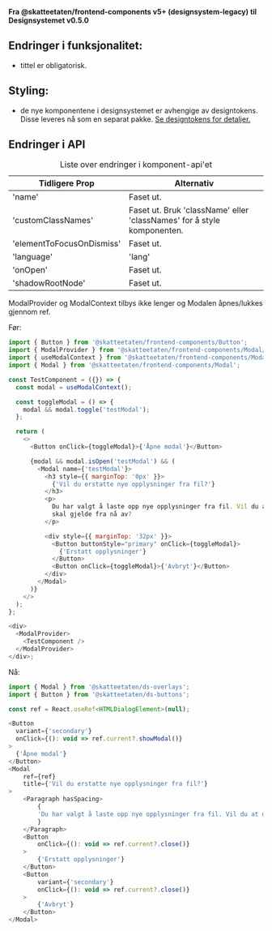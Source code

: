**Fra @skatteetaten/frontend-components v5+ (designsystem-legacy) til Designsystemet v0.5.0**

## Endringer i funksjonalitet:

- tittel er obligatorisk.

## Styling:

- de nye komponentene i designsystemet er avhengige av designtokens. Disse leveres nå som en separat pakke. <a class="brodtekst-link" href="#section-designtokens-deprecated">Se designtokens for detaljer.</a>

## Endringer i API

<!-- For full API-dokumentasjon, vennligst se på <a class="brodtekst-link" href="https://www.skatteetaten.no/stilogtone/designsystemet/komponenter/modal/">Modal komponent</a> på dokumentasjonssiden til designsystemet. -->

<div class="migration-tabell">
<table>
<caption>Liste over endringer i komponent-api'et</caption>
<thead><tr><th>Tidligere Prop</th><th>Alternativ</th></tr></thead>
<tbody>
<tr>
<td>'name'</td>
<td>
Faset ut.
</td>
</tr>
<tr>
<td>'customClassNames'</td>
<td>
Faset ut. Bruk 'className' eller 'classNames' for å style komponenten.
</td>
</tr>
<tr>
<td>'elementToFocusOnDismiss'</td>
<td>
Faset ut.
</td>
</tr>
<tr>
<td>'language'</td>
<td>
'lang'
</td>
</tr>
<tr>
<td>'onOpen'</td>
<td>
Faset ut.
</td>
</tr>
<tr>
<td>'shadowRootNode'</td>
<td>
Faset ut.
</td>
</tr>
</tbody>
</table>

ModalProvider og ModalContext tilbys ikke lenger og Modalen åpnes/lukkes gjennom ref.

Før:

```javascript static
import { Button } from '@skatteetaten/frontend-components/Button';
import { ModalProvider } from '@skatteetaten/frontend-components/Modal/ModalProvider';
import { useModalContext } from '@skatteetaten/frontend-components/Modal//ModalContext';
import { Modal } from '@skatteetaten/frontend-components/Modal';

const TestComponent = ({}) => {
  const modal = useModalContext();

  const toggleModal = () => {
    modal && modal.toggle('testModal');
  };

  return (
    <>
      <Button onClick={toggleModal}>{'Åpne modal'}</Button>

      {modal && modal.isOpen('testModal') && (
        <Modal name={'testModal'}>
          <h3 style={{ marginTop: '0px' }}>
            {'Vil du erstatte nye opplysninger fra fil?'}
          </h3>
          <p>
            Du har valgt å laste opp nye opplysninger fra fil. Vil du at disse
            skal gjelde fra nå av?
          </p>

          <div style={{ marginTop: '32px' }}>
            <Button buttonStyle="primary" onClick={toggleModal}>
              {'Erstatt opplysninger'}
            </Button>
            <Button onClick={toggleModal}>{'Avbryt'}</Button>
          </div>
        </Modal>
      )}
    </>
  );
};

<div>
  <ModalProvider>
    <TestComponent />
  </ModalProvider>
</div>;
```

Nå:

```js static
import { Modal } from '@skatteetaten/ds-overlays';
import { Button } from '@skatteetaten/ds-buttons';

const ref = React.useRef<HTMLDialogElement>(null);

<Button
  variant={'secondary'}
  onClick={(): void => ref.current?.showModal()}
>
  {'Åpne modal'}
</Button>
<Modal
    ref={ref}
    title={'Vil du erstatte nye opplysninger fra fil?'}
>
    <Paragraph hasSpacing>
        {
        'Du har valgt å laste opp nye opplysninger fra fil. Vil du at disse skal gjelde fra nå av?'
        }
    </Paragraph>
    <Button
        onClick={(): void => ref.current?.close()}
    >
        {'Erstatt opplysninger'}
    </Button>
    <Button
        variant={'secondary'}
        onClick={(): void => ref.current?.close()}
    >
        {'Avbryt'}
    </Button>
</Modal>
```

</div>

